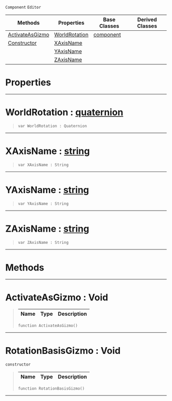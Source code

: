  `Component` `Editor`



|Methods|Properties|Base Classes|Derived Classes|
|---|---|---|---|
|[ ActivateAsGizmo](https://github.com/dragonCASTjosh/PlasmaDocs/blob/master/code_reference/class_reference/rotationbasisgizmo.markdown#activateasgizmo-void)|[ WorldRotation](https://github.com/dragonCASTjosh/PlasmaDocs/blob/master/code_reference/class_reference/rotationbasisgizmo.markdown#worldrotation-plasma-engin)|[component](https://github.com/dragonCASTjosh/PlasmaDocs/blob/master/code_reference/class_reference/component.markdown)| |
|[ Constructor](https://github.com/dragonCASTjosh/PlasmaDocs/blob/master/code_reference/class_reference/rotationbasisgizmo.markdown#rotationbasisgizmo-void)|[ XAxisName](https://github.com/dragonCASTjosh/PlasmaDocs/blob/master/code_reference/class_reference/rotationbasisgizmo.markdown#xaxisname-plasma-engine-do)| | |
| |[ YAxisName](https://github.com/dragonCASTjosh/PlasmaDocs/blob/master/code_reference/class_reference/rotationbasisgizmo.markdown#yaxisname-plasma-engine-do)| | |
| |[ ZAxisName](https://github.com/dragonCASTjosh/PlasmaDocs/blob/master/code_reference/class_reference/rotationbasisgizmo.markdown#zaxisname-plasma-engine-do)| | |


 #  Properties


---  
 #  WorldRotation : [quaternion](https://github.com/dragonCASTjosh/PlasmaDocs/blob/master/code_reference/lightning_base_types/quaternion.markdown)

> 
> ``` lang=cpp, name=Lightning
> var WorldRotation : Quaternion


---  
 #  XAxisName : [string](https://github.com/dragonCASTjosh/PlasmaDocs/blob/master/code_reference/lightning_base_types/string.markdown)

> 
> ``` lang=cpp, name=Lightning
> var XAxisName : String


---  
 #  YAxisName : [string](https://github.com/dragonCASTjosh/PlasmaDocs/blob/master/code_reference/lightning_base_types/string.markdown)

> 
> ``` lang=cpp, name=Lightning
> var YAxisName : String


---  
 #  ZAxisName : [string](https://github.com/dragonCASTjosh/PlasmaDocs/blob/master/code_reference/lightning_base_types/string.markdown)

> 
> ``` lang=cpp, name=Lightning
> var ZAxisName : String


---  
 #  Methods


---  
 #  ActivateAsGizmo : Void

> 
> |Name|Type|Description|
> |---|---|---|
> ``` lang=cpp, name=Lightning
> function ActivateAsGizmo()
> ``` 


---  
 #  RotationBasisGizmo : Void

 `constructor`

> 
> |Name|Type|Description|
> |---|---|---|
> ``` lang=cpp, name=Lightning
> function RotationBasisGizmo()
> ``` 


---  
 

 